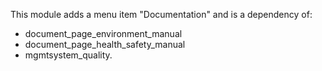 This module adds a menu item "Documentation" and is a dependency of:

- document_page_environment_manual
- document_page_health_safety_manual
- mgmtsystem_quality.
